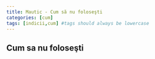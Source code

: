 ```yaml
---
title: Mautic - Cum să nu foloseşti
categories: [cum]
tags: [indicii,cum] #tags should always be lowercase
---
```


## Cum sa nu foloseşti

